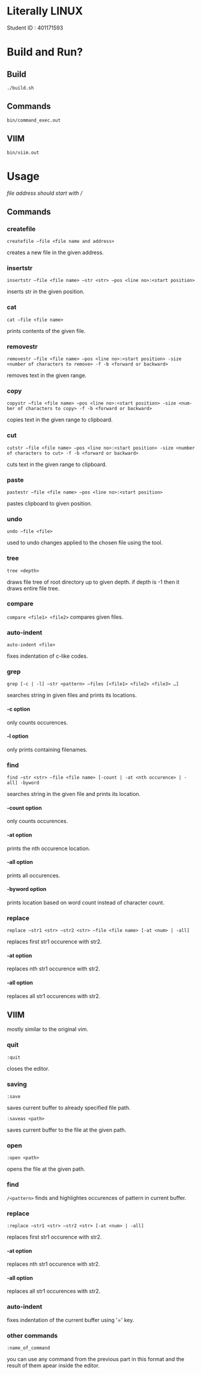 # Literally LINUX
Student ID : 401171593

# Build and Run?
## Build 
`./build.sh`
## Commands
`bin/command_exec.out`
## VIIM     
`bin/viim.out`

# Usage
*file address should start with /*
## Commands
### createfile
`createfile –file <file name and address>`

creates a new file in the given address.
### insertstr
`insertstr –file <file name> –str <str> —pos <line no>:<start position>`

inserts str in the given position.
### cat
`cat –file <file name>`

prints contents of the given file.
### removestr
`removestr –file <file name> –pos <line no>:<start position> -size <number of characters to remove> -f -b <forward or backward>`

removes text in the given range.
### copy
`copystr –file <file name> –pos <line no>:<start position> -size <num-ber of characters to copy> -f -b <forward or backward>`

copies text in the given range to clipboard.
### cut
`cutstr –file <file name> –pos <line no>:<start position> -size <number of characters to cut> -f -b <forward or backward>`

cuts text in the given range to clipboard.
### paste
`pastestr –file <file name> –pos <line no>:<start position>`

pastes clipboard to given position.
### undo
`undo –file <file>`

used to undo changes applied to the chosen file using the tool.
### tree
`tree <depth>`

draws file tree of root directory up to given depth.
if depth is -1 then it draws entire file tree.
### compare
`compare <file1> <file2>`
compares given files.
### auto-indent
`auto-indent <file>`

fixes indentation of c-like codes.
### grep
`grep [-c | -l] –str <pattern> –files [<file1> <file2> <file3> …]`

searches <pattern> string in given files and prints its locations.
#### -c option
only counts occurences.
#### -l option
only prints containing filenames.
### find
`find –str <str> –file <file name> [-count | -at <nth occurence> | -all] -byword`

searches <str> string in the given file and prints its location.
#### -count option
only counts occurences.
#### -at option
prints the nth occurence location.
#### -all option
prints all occurences.
#### -byword option
prints location based on word count instead of character count.
### replace
`replace –str1 <str> –str2 <str> –file <file name> [-at <num> | -all]`

replaces first str1 occurence with str2.
#### -at option
replaces nth str1 occurence with str2.
#### -all option
replaces all str1 occurences with str2.
## VIIM
mostly similar to the original vim.
### quit
`:quit`

closes the editor.
### saving
`:save`

saves current buffer to already specified file path.

`:saveas <path>`

saves current buffer to the file at the given path.
### open
`:open <path>`

opens the file at the given path.
### find
`/<pattern>`
finds and highlightes occurences of pattern in current buffer.
### replace
`:replace –str1 <str> –str2 <str> [-at <num> | -all]`

replaces first str1 occurence with str2.
#### -at option
replaces nth str1 occurence with str2.
#### -all option
replaces all str1 occurences with str2.
### auto-indent
fixes indentation of the current buffer using '=' key.
### other commands
`:name_of_command`

you can use any command from the previous part in this format and the result of them apear inside the editor.
